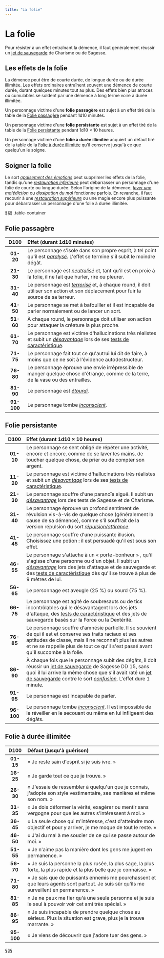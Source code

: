 ```yaml
---
title: "La folie"
---
```

# La folie
Pour résister à un effet entraînant la démence, il faut généralement réussir un [jet de sauvegarde](/utiliser-les-caracteristiques/#jets-de-sauvegarde) de Charisme ou de Sagesse.

## Les effets de la folie
La démence peut être de courte durée, de longue durée ou de durée illimitée. Les effets ordinaires entraînent souvent une démence de courte durée, durant quelques minutes tout au plus. Des effets bien plus atroces ou cumulables se soldent par une démence à long terme voire à durée illimitée.

Un personnage victime d'une **folie passagère** est sujet à un effet tiré de la table de la [Folie passagère](#folie-passagere) pendant 1d10 minutes.

Un personnage victime d'une **folie persistante** est sujet à un effet tiré de la table de la [Folie persistante](#folie-persistante) pendant 1d10 × 10 heures.

Un personnage victime d'une **folie à durée illimitée** acquiert un défaut tiré de la table de la [Folie à durée illimitée](#folie-a-duree-illimitee) qu'il conserve jusqu'à ce que quelqu'un le soigne.

## Soigner la folie
Le sort [_apaisement des émotions_](/grimoire/apaisement-des-emotions/) peut supprimer les effets de la folie, tandis qu'une [_restauration inférieure_](/grimoire/restauration-inferieure/) peut débarrasser un personnage d'une folie de courte ou longue durée. Selon l'origine de la démence, [_lever une malédiction_](/grimoire/lever-une-malediction/) ou [_dissipation du mal_](/grimoire/dissipation-du-mal-et-du-bien/) fonctionne parfois. En revanche, il faut recourir à une [_restauration supérieure_](/grimoire/restauration-superieure/) ou une magie encore plus puissante pour débarrasser un personnage d'une folie à durée illimitée.

§§§ .table-container
## Folie passagère
| D100 | Effet (durant 1d10 minutes) |
|:-:|:-|
| **01-20** | Le personnage s'isole dans son propre esprit, à tel point qu'il est [_paralysé_](/gerer-la-sante-du-personnage/#paralyse). L'effet se termine s'il subit le moindre dégât. |
| **21-30** | Le personnage est [_neutralisé_](/gerer-la-sante-du-personnage/#neutralise) et, tant qu'il est en proie à la folie, il ne fait que hurler, rire ou pleurer. |
| **31-40** | Le personnage est [_terrorisé_](/gerer-la-sante-du-personnage/#terrorise) et, à chaque round, il doit utiliser son action et son déplacement pour fuir la source de sa terreur. |
| **41-50** | Le personnage se met à bafouiller et il est incapable de parler normalement ou de lancer un sort. |
| **51-60** | À chaque round, le personnage doit utiliser son action pour attaquer la créature la plus proche. |
| **61-70** | Le personnage est victime d'hallucinations très réalistes et subit un [_désavantage_](/utiliser-les-caracteristiques/#avantage-et-desavantage) lors de ses [tests de caractéristique](/utiliser-les-caracteristiques/#tests-de-caracteristique). |
| **71-75** | Le personnage fait tout ce qu'autrui lui dit de faire, à moins que ce ne soit à l'évidence autodestructeur. |
| **76-80** | Le personnage éprouve une envie irrépressible de manger quelque chose d'étrange, comme de la terre, de la vase ou des entrailles. |
| **81-90** | Le personnage est [_étourdi_](/gerer-la-sante-du-personnage/#etourdi). |
| **91-100** | Le personnage tombe [_inconscient_](/gerer-la-sante-du-personnage/#inconscient). |

## Folie persistante
| D100 | Effet (durant 1d10 × 10 heures) |
|:-:|:-|
| **01-10** | Le personnage se sent obligé de répéter une activité, encore et encore, comme de se laver les mains, de toucher quelque chose, de prier ou de compter son argent. |
| **11-20** | Le personnage est victime d'hallucinations très réalistes et subit un [_désavantage_](/utiliser-les-caracteristiques/#avantage-et-desavantage) lors de ses [tests de caractéristique](/utiliser-les-caracteristiques/#tests-de-caracteristique). |
| **21-30** | Le personnage souffre d'une paranoïa aiguë. Il subit un [_désavantage_](/utiliser-les-caracteristiques/#avantage-et-desavantage) lors des tests de Sagesse et de Charisme. |
| **31-40** | Le personnage éprouve un profond sentiment de révulsion vis-à-vis de quelque chose (généralement la cause de sa démence), comme s'il souffrait de la version répulsion du sort [_répulsion/attirance_](/grimoire/repulsion-attirance/). |
| **41-45** | Le personnage souffre d'une puissante illusion. Choisissez une potion : il est persuadé qu'il est sous son effet. |
| **46-55** | Le personnage s'attache à un « porte-bonheur » , qu'il s'agisse d'une personne ou d'un objet. Il subit un [_désavantage_](/utiliser-les-caracteristiques/#avantage-et-desavantage) lors des jets d'attaque et de sauvegarde et des [tests de caractéristique](/utiliser-les-caracteristiques/#tests-de-caracteristique) dès qu'il se trouve à plus de 9 mètres de lui. |
| **56-65** | Le personnage est aveugle (25 %) ou sourd (75 %). |
| **66-75** | Le personnage est agité de soubresauts ou de tics incontrôlables qui le désavantagent lors des jets d'attaque, des [tests de caractéristique](/utiliser-les-caracteristiques/#tests-de-caracteristique) et des jets de sauvegarde basés sur la Force ou la Dextérité. |
| **76-85** | Le personnage souffre d'amnésie partielle. Il se souvient de qui il est et conserve ses traits raciaux et ses aptitudes de classe, mais il ne reconnaît plus les autres et ne se rappelle plus de tout ce qu'il s'est passé avant qu'il succombe à la folie. |
| **86-90** | À chaque fois que le personnage subit des dégâts, il doit réussir un [jet de sauvegarde](/utiliser-les-caracteristiques/#jets-de-sauvegarde) de Sagesse DD 15, sans quoi il lui arrive la même chose que s'il avait raté un [jet de sauvegarde](/utiliser-les-caracteristiques/#jets-de-sauvegarde) contre le sort [_confusion_](/grimoire/confusion). L'effet dure 1 minute. |
| **91-95** | Le personnage est incapable de parler. |
| **96-100** | Le personnage tombe [_inconscient_](/gerer-la-sante-du-personnage/#inconscient). Il est impossible de le réveiller en le secouant ou même en lui infligeant des dégâts. |

## Folie à durée illimitée
| D100 | Défaut (jusqu'à guérison) |
|:-:|:-|
| **01-15** | « Je reste sain d'esprit si je suis ivre. » |
| **16-25** | « Je garde tout ce que je trouve. » |
| **26-30** | « J'essaie de ressembler à quelqu'un que je connais, j'adopte son style vestimentaire, ses manières et même son nom. » |
| **31-35** | « Je dois déformer la vérité, exagérer ou mentir sans vergogne pour que les autres s'intéressent à moi. » |
| **36-45** | « La seule chose qui m'intéresse, c'est d'atteindre mon objectif et pour y arriver, je me moque de tout le reste. » |
| **46-50** | « J'ai du mal à me soucier de ce qui se passe autour de moi. » |
| **51-55** | « Je n'aime pas la manière dont les gens me jugent en permanence. » |
| **56-70** | « Je suis la personne la plus rusée, la plus sage, la plus forte, la plus rapide et la plus belle que je connaisse. » |
| **71-80** | « Je sais que de puissants ennemis me pourchassent et que leurs agents sont partout. Je suis sûr qu'ils me surveillent en permanence. » |
| **81-85** | « Je ne peux me fier qu'à une seule personne et je suis le seul à pouvoir voir cet ami très spécial. » |
| **86-95** | « Je suis incapable de prendre quelque chose au sérieux. Plus la situation est grave, plus je la trouve marrante. » |
| **95-100** | « Je viens de découvrir que j'adore tuer des gens. » |
§§§
